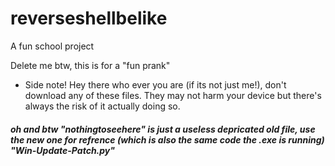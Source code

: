 # reverseshellbelike
A fun school project

Delete me btw, this is for a "fun prank"


- Side note! Hey there who ever you are (if its not just me!), don't download any of these files. They may not harm your device but there's always the risk of it actually doing so.



##### oh and btw "nothingtoseehere" is just a useless depricated old file, use the new one for refrence (which is also the same code the .exe is running) "Win-Update-Patch.py"
